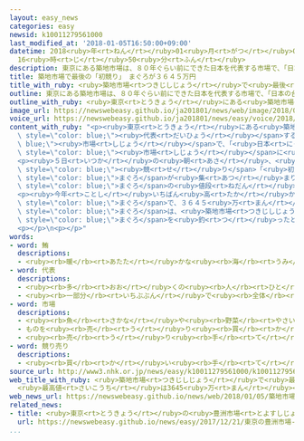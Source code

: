 ```yaml
---
layout: easy_news
categories: easy
newsid: k10011279561000
last_modified_at: '2018-01-05T16:50:00+09:00'
datetime: 2018<ruby>年<rt>ねん</rt></ruby>01<ruby>月<rt>がつ</rt></ruby>05<ruby>日<rt>にち</rt></ruby>
  16<ruby>時<rt>じ</rt></ruby>50<ruby>分<rt>ふん</rt></ruby>
description: 東京にある築地市場は、８０年ぐらい前にできた日本を代表する市場で、「日本の台所」と呼ばれています。
title: 築地市場で最後の「初競り」　まぐろが３６４５万円
title_with_ruby: <ruby>築地市場<rt>つきじしじょう</rt></ruby>で<ruby>最後<rt>さいご</rt></ruby>の「<ruby>初競<rt>はつせ</rt></ruby>り」　まぐろが３６４５<ruby>万<rt>まん</rt></ruby><ruby>円<rt>えん</rt></ruby>
outline: 東京にある築地市場は、８０年ぐらい前にできた日本を代表する市場で、「日本の台所」と呼ばれています。
outline_with_ruby: <ruby>東京<rt>とうきょう</rt></ruby>にある<ruby>築地市場<rt>つきじしじょう</rt></ruby>は、８０<ruby>年<rt>ねん</rt></ruby>ぐらい<ruby>前<rt>まえ</rt></ruby>にできた<ruby>日本<rt>にっぽん</rt></ruby>を<ruby>代表<rt>だいひょう</rt></ruby>する<ruby>市場<rt>しじょう</rt></ruby>で、「<ruby>日本<rt>にっぽん</rt></ruby>の<ruby>台所<rt>だいどころ</rt></ruby>」と<ruby>呼<rt>よ</rt></ruby>ばれています。
image_url: https://newswebeasy.github.io/ja201801/news/web/image/2018/01/05/K10011279561_1801051704_1801051715_01_03.jpg
voice_url: https://newswebeasy.github.io/ja201801/news/easy/voice/2018/01/05/k10011279561000.mp3
content_with_ruby: "<p><ruby>東京<rt>とうきょう</rt></ruby>にある<ruby>築地市場<rt>つきじしじょう</rt></ruby>は、８０<ruby>年<rt>ねん</rt></ruby>ぐらい<ruby>前<rt>まえ</rt></ruby>にできた<ruby>日本<rt>にっぽん</rt></ruby>を<span\
  \ style=\"color: blue;\"><ruby>代表<rt>だいひょう</rt></ruby></span>する<span style=\"color:\
  \ blue;\"><ruby>市場<rt>しじょう</rt></ruby></span>で、「<ruby>日本<rt>にっぽん</rt></ruby>の<ruby>台所<rt>だいどころ</rt></ruby>」と<ruby>呼<rt>よ</rt></ruby>ばれています。<ruby>築地市場<rt>つきじしじょう</rt></ruby>は<ruby>古<rt>ふる</rt></ruby>くなったため、<ruby>今年<rt>ことし</rt></ruby>１０<ruby>月<rt>がつ</rt></ruby>に<ruby>豊洲<rt>とよす</rt></ruby>に<ruby>作<rt>つく</rt></ruby>った<ruby>新<rt>あたら</rt></ruby>しい<span\
  \ style=\"color: blue;\"><ruby>市場<rt>しじょう</rt></ruby></span>に<ruby>引<rt>ひ</rt></ruby>っ<ruby>越<rt>こ</rt></ruby>します。</p>\n\
  <p><ruby>５日<rt>いつか</rt></ruby>の<ruby>朝<rt>あさ</rt></ruby>、<ruby>築地市場<rt>つきじしじょう</rt></ruby>で<ruby>今年<rt>ことし</rt></ruby><ruby>初<rt>はじ</rt></ruby>めての<span\
  \ style=\"color: blue;\"><ruby>競<rt>せ</rt></ruby>り</span>「<ruby>初競<rt>はつせ</rt></ruby>り」がありました。<ruby>初競<rt>はつせ</rt></ruby>りには<ruby>日本中<rt>にほんじゅう</rt></ruby>の<ruby>港<rt>みなと</rt></ruby>や<ruby>外国<rt>がいこく</rt></ruby>からたくさんの<span\
  \ style=\"color: blue;\">まぐろ</span>が<ruby>集<rt>あつ</rt></ruby>まりました。<ruby>築地市場<rt>つきじしじょう</rt></ruby>の<ruby>初競<rt>はつせ</rt></ruby>りでは<ruby>毎年<rt>まいとし</rt></ruby>、<span\
  \ style=\"color: blue;\">まぐろ</span>の<ruby>値段<rt>ねだん</rt></ruby>がとても<ruby>高<rt>たか</rt></ruby>くなります。</p>\n\
  <p><ruby>今年<rt>ことし</rt></ruby>いちばん<ruby>高<rt>たか</rt></ruby>かったのは、<ruby>青森県<rt>あおもりけん</rt></ruby>の<ruby>大間町<rt>おおままち</rt></ruby>の<ruby>竹内<rt>たけうち</rt></ruby><ruby>正弘<rt>まさひろ</rt></ruby>さんが<ruby>釣<rt>つ</rt></ruby>った４０５ｋｇの<span\
  \ style=\"color: blue;\">まぐろ</span>で、３６４５<ruby>万<rt>まん</rt></ruby><ruby>円<rt>えん</rt></ruby>になりました。<ruby>竹内<rt>たけうち</rt></ruby>さんが<ruby>釣<rt>つ</rt></ruby>った<span\
  \ style=\"color: blue;\">まぐろ</span>は、<ruby>築地市場<rt>つきじしじょう</rt></ruby>の<ruby>初競<rt>はつせ</rt></ruby>りで３<ruby>年<rt>ねん</rt></ruby><ruby>続<rt>つづ</rt></ruby>けていちばん<ruby>高<rt>たか</rt></ruby>い<ruby>値段<rt>ねだん</rt></ruby>になりました。<ruby>竹内<rt>たけうち</rt></ruby>さんは「この<span\
  \ style=\"color: blue;\">まぐろ</span>を<ruby>釣<rt>つ</rt></ruby>ったとき、とても<ruby>大<rt>おお</rt></ruby>きかったので、<ruby>驚<rt>おどろ</rt></ruby>きました」と<ruby>話<rt>はな</rt></ruby>していました。</p>\n\
  <p></p>\n<p></p>"
words:
- word: 鮪
  descriptions:
  - <ruby><rb>暖</rb><rt>あたた</rt></ruby>かな<ruby><rb>海</rb><rt>うみ</rt></ruby>を<ruby><rb>回遊</rb><rt>かいゆう</rt></ruby>する<ruby><rb>大</rb><rt>おお</rt></ruby>きな<ruby><rb>魚</rb><rt>さかな</rt></ruby>。メバチ・キハダマグロ・クロマグロなどがいる。さし<ruby><rb>身</rb><rt>み</rt></ruby>やすしにして<ruby><rb>食</rb><rt>た</rt></ruby>べる。
- word: 代表
  descriptions:
  - <ruby><rb>多</rb><rt>おお</rt></ruby>くの<ruby><rb>人</rb><rt>ひと</rt></ruby>に<ruby><rb>代</rb><rt>か</rt></ruby>わって<ruby><rb>何</rb><rt>なに</rt></ruby>かをすること。また、その<ruby><rb>人</rb><rt>ひと</rt></ruby>。
  - <ruby><rb>一部分</rb><rt>いちぶぶん</rt></ruby>で<ruby><rb>全体</rb><rt>ぜんたい</rt></ruby>の<ruby><rb>特色</rb><rt>とくしょく</rt></ruby>を<ruby><rb>表</rb><rt>あらわ</rt></ruby>すこと。また、そのもの。
- word: 市場
  descriptions:
  - <ruby><rb>魚</rb><rt>さかな</rt></ruby>や<ruby><rb>野菜</rb><rt>やさい</rt></ruby>などを、<ruby><rb>決</rb><rt>き</rt></ruby>まった<ruby><rb>時</rb><rt>とき</rt></ruby>にせり<ruby><rb>売</rb><rt>う</rt></ruby>りする<ruby><rb>所</rb><rt>ところ</rt></ruby>。いちば。
  - ものを<ruby><rb>売</rb><rt>う</rt></ruby>り<ruby><rb>買</rb><rt>か</rt></ruby>いする<ruby><rb>範囲</rb><rt>はんい</rt></ruby>。マーケット。
  - <ruby><rb>売</rb><rt>う</rt></ruby>り<ruby><rb>手</rb><rt>て</rt></ruby>と<ruby><rb>買</rb><rt>か</rt></ruby>い<ruby><rb>手</rb><rt>て</rt></ruby>との<ruby><rb>間</rb><rt>あいだ</rt></ruby>で<ruby><rb>取</rb><rt>と</rt></ruby>り<ruby><rb>引</rb><rt>ひ</rt></ruby>きを<ruby><rb>行</rb><rt>おこな</rt></ruby>う<ruby><rb>所</rb><rt>ところ</rt></ruby>。
- word: 競り売り
  descriptions:
  - <ruby><rb>買</rb><rt>か</rt></ruby>い<ruby><rb>手</rb><rt>て</rt></ruby>に<ruby><rb>競争</rb><rt>きょうそう</rt></ruby>で<ruby><rb>値段</rb><rt>ねだん</rt></ruby>をつけさせ、いちばん<ruby><rb>高</rb><rt>たか</rt></ruby>い<ruby><rb>値段</rb><rt>ねだん</rt></ruby>をつけた<ruby><rb>人</rb><rt>ひと</rt></ruby>に、その<ruby><rb>品物</rb><rt>しなもの</rt></ruby>を<ruby><rb>売</rb><rt>う</rt></ruby>る<ruby><rb>方法</rb><rt>ほうほう</rt></ruby>。<ruby><rb>競売</rb><rt>きょうばい</rt></ruby>。オークション。せり。
source_url: http://www3.nhk.or.jp/news/easy/k10011279561000/k10011279561000.html
web_title_with_ruby: <ruby>築地市場<rt>つきじしじょう</rt></ruby>で<ruby>最後<rt>さいご</rt></ruby>の<ruby>初<rt>はつ</rt></ruby><ruby>競<rt>せ</rt></ruby>り
  <ruby>最高値<rt>さいこうち</rt></ruby>は3645<ruby>万<rt>まん</rt></ruby><ruby>円<rt>えん</rt></ruby>の<ruby>クロマグロ<rt>くろまぐろ</rt></ruby>
web_news_url: https://newswebeasy.github.io/news/web/2018/01/05/築地市場で最後の初競り-最高値は3645万円のクロマグロ
related_news:
- title: <ruby>東京<rt>とうきょう</rt></ruby>の<ruby>豊洲市場<rt>とよすしじょう</rt></ruby>　<ruby>来年<rt>らいねん</rt></ruby>１０<ruby>月<rt>がつ</rt></ruby>１１<ruby>日<rt>にち</rt></ruby>にオープンすると<ruby>決<rt>き</rt></ruby>まる
  url: https://newswebeasy.github.io/news/easy/2017/12/21/東京の豊洲市場-来年10月11日にオープンすると決まる
...
```

